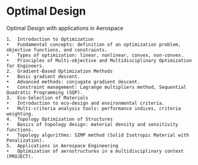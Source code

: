 # Optimal Design
Optimal Design with applications in Aerospace


	1.	Introduction to Optimization
	•	Fundamental concepts: definition of an optimization problem, objective functions, and constraints.
	•	Types of optimization: linear, nonlinear, convex, non-convex.
	•	Principles of Multi-objective and Multidisciplinary Optimization for Engineers.
	2.	Gradient-Based Optimization Methods
	•	Basic gradient descent.
	•	Advanced methods: conjugate gradient descent.
	•	Constraint management: Lagrange multipliers method, Sequential Quadratic Programming (SQP).
	3.	Eco-Selection of Materials
	•	Introduction to eco-design and environmental criteria.
	•	Multi-criteria analysis tools: performance indices, criteria weighting.
	4.	Topology Optimization of Structures
	•	Basics of topology design: material density and sensitivity functions.
	•	Topology algorithms: SIMP method (Solid Isotropic Material with Penalization).
	5.	Applications in Aerospace Engineering
	•	Optimization of aerostructures in a multidisciplinary context (PROJECT).
